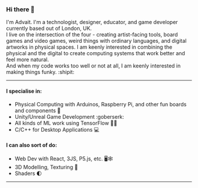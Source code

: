 ### Hi there 👋

I'm Advait. I'm a technologist, designer, educator, and game developer currently based out of London, UK.   
I live on the intersection of the four - creating artist-facing tools, board games and video games, weird things with ordinary languages, and digital artworks in physical spaces.
I am keenly interested in combining the physical and the digital to create computing systems that work better and feel more natural.     
And when my code works too well or not at all, I am keenly interested in making things funky. :shipit:

---

#### I specialise in:
- Physical Computing with Arduinos, Raspberry Pi, and other fun boards and components 🔌
- Unity/Unreal Game Development  :goberserk:
- All kinds of ML work using TensorFlow 🤖🎰
- C/C++ for Desktop Applications 💻

#### I can also sort of do:
- Web Dev with React, 3JS, P5.js, etc. 🖥️🕸️
- 3D Modelling, Texturing :triangular_ruler:
- Shaders :first_quarter_moon:

---

